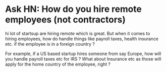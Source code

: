 # Ask HN: How do you hire remote employees (not contractors)

hi
lot of startsup are hiring remote which is great. But when it comes to hiring employees, how do handle things like payroll taxes, health insurance etc. if the employee is in a foreign country ?<p>For example, if a US based startup hires someone from say Europe, how will you handle payroll taxes etc for IRS ? What about Insurance etc as those will apply for the home country of the employee, right ?
